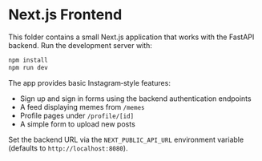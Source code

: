 # Next.js Frontend

This folder contains a small Next.js application that works with the FastAPI backend.
Run the development server with:

```bash
npm install
npm run dev
```

The app provides basic Instagram‑style features:

- Sign up and sign in forms using the backend authentication endpoints
- A feed displaying memes from `/memes`
- Profile pages under `/profile/[id]`
- A simple form to upload new posts

Set the backend URL via the `NEXT_PUBLIC_API_URL` environment variable (defaults to `http://localhost:8080`).
